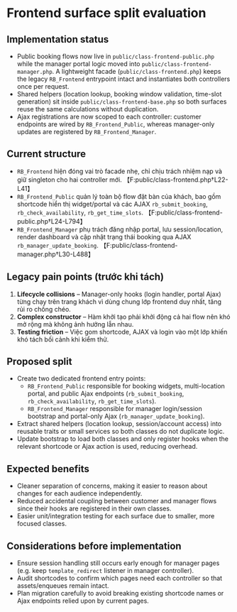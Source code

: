 # Frontend surface split evaluation

## Implementation status
- Public booking flows now live in `public/class-frontend-public.php` while the manager portal logic moved into `public/class-frontend-manager.php`. A lightweight facade (`public/class-frontend.php`) keeps the legacy `RB_Frontend` entrypoint intact and instantiates both controllers once per request.
- Shared helpers (location lookup, booking window validation, time-slot generation) sit inside `public/class-frontend-base.php` so both surfaces reuse the same calculations without duplication.
- Ajax registrations are now scoped to each controller: customer endpoints are wired by `RB_Frontend_Public`, whereas manager-only updates are registered by `RB_Frontend_Manager`.

## Current structure
- `RB_Frontend` hiện đóng vai trò facade nhẹ, chỉ chịu trách nhiệm nạp và giữ singleton cho hai controller mới. 【F:public/class-frontend.php†L22-L41】
- `RB_Frontend_Public` quản lý toàn bộ flow đặt bàn của khách, bao gồm shortcode hiển thị widget/portal và các AJAX `rb_submit_booking`, `rb_check_availability`, `rb_get_time_slots`. 【F:public/class-frontend-public.php†L24-L794】
- `RB_Frontend_Manager` phụ trách đăng nhập portal, lưu session/location, render dashboard và cập nhật trạng thái booking qua AJAX `rb_manager_update_booking`. 【F:public/class-frontend-manager.php†L30-L488】

## Legacy pain points (trước khi tách)
1. **Lifecycle collisions** – Manager-only hooks (login handler, portal Ajax) từng chạy trên trang khách vì dùng chung lớp frontend duy nhất, tăng rủi ro chồng chéo.
2. **Complex constructor** – Hàm khởi tạo phải khởi động cả hai flow nên khó mở rộng mà không ảnh hưởng lẫn nhau.
3. **Testing friction** – Việc gom shortcode, AJAX và login vào một lớp khiến khó tách bối cảnh khi kiểm thử.

## Proposed split
- Create two dedicated frontend entry points:
  - `RB_Frontend_Public` responsible for booking widgets, multi-location portal, and public Ajax endpoints (`rb_submit_booking`, `rb_check_availability`, `rb_get_time_slots`).
  - `RB_Frontend_Manager` responsible for manager login/session bootstrap and portal-only Ajax (`rb_manager_update_booking`).
- Extract shared helpers (location lookup, session/account access) into reusable traits or small services so both classes do not duplicate logic.
- Update bootstrap to load both classes and only register hooks when the relevant shortcode or Ajax action is used, reducing overhead.

## Expected benefits
- Cleaner separation of concerns, making it easier to reason about changes for each audience independently.
- Reduced accidental coupling between customer and manager flows since their hooks are registered in their own classes.
- Easier unit/integration testing for each surface due to smaller, more focused classes.

## Considerations before implementation
- Ensure session handling still occurs early enough for manager pages (e.g. keep `template_redirect` listener in manager controller).
- Audit shortcodes to confirm which pages need each controller so that assets/enqueues remain intact.
- Plan migration carefully to avoid breaking existing shortcode names or Ajax endpoints relied upon by current pages.
